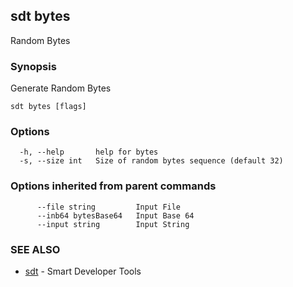 ## sdt bytes

Random Bytes

### Synopsis

Generate Random Bytes

```
sdt bytes [flags]
```

### Options

```
  -h, --help       help for bytes
  -s, --size int   Size of random bytes sequence (default 32)
```

### Options inherited from parent commands

```
      --file string         Input File
      --inb64 bytesBase64   Input Base 64
      --input string        Input String
```

### SEE ALSO

* [sdt](sdt.md)	 - Smart Developer Tools

